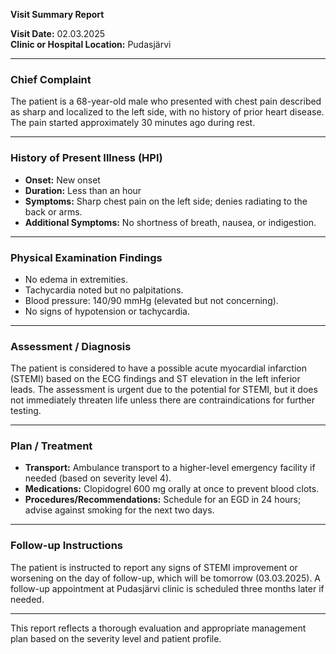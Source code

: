 

**Visit Summary Report**

**Visit Date:** 02.03.2025  
**Clinic or Hospital Location:** Pudasjärvi  

---

### **Chief Complaint**
The patient is a 68-year-old male who presented with chest pain described as sharp and localized to the left side, with no history of prior heart disease. The pain started approximately 30 minutes ago during rest.

---

### **History of Present Illness (HPI)**
- **Onset:** New onset  
- **Duration:** Less than an hour  
- **Symptoms:** Sharp chest pain on the left side; denies radiating to the back or arms.  
- **Additional Symptoms:** No shortness of breath, nausea, or indigestion.

---

### **Physical Examination Findings**
- No edema in extremities.  
- Tachycardia noted but no palpitations.  
- Blood pressure: 140/90 mmHg (elevated but not concerning).  
- No signs of hypotension or tachycardia.

---

### **Assessment / Diagnosis**
The patient is considered to have a possible acute myocardial infarction (STEMI) based on the ECG findings and ST elevation in the left inferior leads. The assessment is urgent due to the potential for STEMI, but it does not immediately threaten life unless there are contraindications for further testing.

---

### **Plan / Treatment**
- **Transport:** Ambulance transport to a higher-level emergency facility if needed (based on severity level 4).  
- **Medications:** Clopidogrel 600 mg orally at once to prevent blood clots.  
- **Procedures/Recommendations:** Schedule for an EGD in 24 hours; advise against smoking for the next two days.

---

### **Follow-up Instructions**
The patient is instructed to report any signs of STEMI improvement or worsening on the day of follow-up, which will be tomorrow (03.03.2025). A follow-up appointment at Pudasjärvi clinic is scheduled three months later if needed.

--- 

This report reflects a thorough evaluation and appropriate management plan based on the severity level and patient profile.